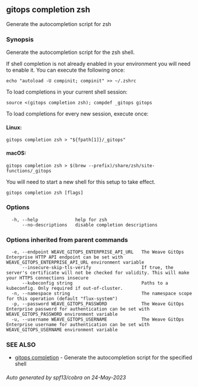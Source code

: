 ## gitops completion zsh

Generate the autocompletion script for zsh

### Synopsis

Generate the autocompletion script for the zsh shell.

If shell completion is not already enabled in your environment you will need
to enable it.  You can execute the following once:

```
echo "autoload -U compinit; compinit" >> ~/.zshrc
```

To load completions in your current shell session:

```
source <(gitops completion zsh); compdef _gitops gitops
```

To load completions for every new session, execute once:

#### Linux:

```
gitops completion zsh > "${fpath[1]}/_gitops"
```

#### macOS:

```
gitops completion zsh > $(brew --prefix)/share/zsh/site-functions/_gitops
```

You will need to start a new shell for this setup to take effect.


```
gitops completion zsh [flags]
```

### Options

```
  -h, --help              help for zsh
      --no-descriptions   disable completion descriptions
```

### Options inherited from parent commands

```
  -e, --endpoint WEAVE_GITOPS_ENTERPRISE_API_URL   The Weave GitOps Enterprise HTTP API endpoint can be set with WEAVE_GITOPS_ENTERPRISE_API_URL environment variable
      --insecure-skip-tls-verify                   If true, the server's certificate will not be checked for validity. This will make your HTTPS connections insecure
      --kubeconfig string                          Paths to a kubeconfig. Only required if out-of-cluster.
  -n, --namespace string                           The namespace scope for this operation (default "flux-system")
  -p, --password WEAVE_GITOPS_PASSWORD             The Weave GitOps Enterprise password for authentication can be set with WEAVE_GITOPS_PASSWORD environment variable
  -u, --username WEAVE_GITOPS_USERNAME             The Weave GitOps Enterprise username for authentication can be set with WEAVE_GITOPS_USERNAME environment variable
```

### SEE ALSO

* [gitops completion](gitops_completion.md)	 - Generate the autocompletion script for the specified shell

###### Auto generated by spf13/cobra on 24-May-2023
